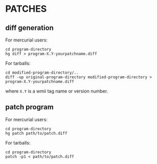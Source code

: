 PATCHES
=======

diff generation
---------------
For mercurial users:

    cd program-directory
    hg diff > program-X.Y-yourpatchname.diff

For tarballs:
    
    cd modified-program-directory/..
    diff -up original-program-directory modified-program-directory > program-X.Y-yourpatchname.diff

where `X.Y` is a wmii tag name or version number.

patch program
-------------
For mercurial users:
    
    cd program-directory
    hg patch path/to/patch.diff

For tarballs:

    cd program-directory
    patch -p1 < path/to/patch.diff
